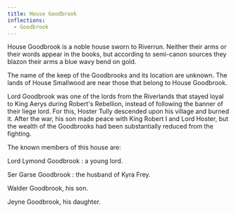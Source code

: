 ```yaml
---
title: House Goodbrook
inflections:
  - Goodbrook
---
```


House Goodbrook is a noble house sworn to Riverrun. Neither their arms or their words appear in the books, but according to semi-canon sources they blazon their arms a blue wavy bend on gold.

The name of the keep of the Goodbrooks and its location are unknown. The lands of House Smallwood are near those that belong to House Goodbrook.

Lord Goodbrook was one of the lords from the Riverlands that stayed loyal to King Aerys during Robert's Rebellion, instead of following the banner of their liege lord. For this, Hoster Tully descended upon his village and burned it. After the war, his son made peace with King Robert I and Lord Hoster, but the wealth of the Goodbrooks had been substantially reduced from the fighting.

The known members of this house are:

Lord Lymond Goodbrook : a young lord.

Ser Garse Goodbrook : the husband of Kyra Frey.

Walder Goodbrook, his son.

Jeyne Goodbrook, his daughter.


